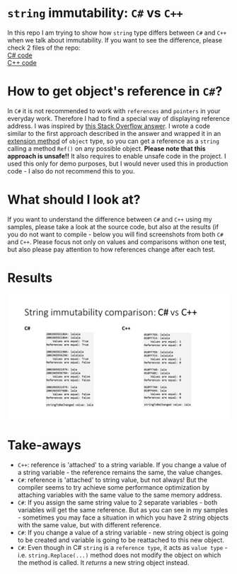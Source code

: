 # `string` immutability: `C#` vs `C++`
In this repo I am trying to show how `string` type differs between `C#` and `C++` when we talk about immutability. If you want to see the difference, please check 2 files of the repo:<br />
[C# code](CSharpSamples/Program.cs)<br />
[C++ code](CppSamples/CppSamples.cpp)<br />
# How to get object's reference in `C#`?
In `C#` it is not recommended to work with `references` and `pointers` in your everyday work. Therefore I had to find a special way of displaying reference address. I was inspired by [this Stack Overflow answer](https://stackoverflow.com/a/10861731/13721565). I wrote a code similar to the first approach described in the answer and wrapped it in an <a href="https://github.com/edwardzieminski/String-immutability-test-CSharp-vs-Cpp/blob/master/CSharpSamples/RefHelper.cs">extension method</a> of `object` type, so you can get a reference as a `string` calling a method `Ref()` on any possible object. **Please note that this approach is unsafe!!** It also requires to enable unsafe code in the project. I used this only for demo purposes, but I would never used this in production code - I also do not recommend this to you.
# What should I look at?
If you want to understand the difference between `C#` and `C++` using my samples, please take a look at the source code, but also at the results (if you do not want to compile - below you will find screenshots from both `C#` and `C++`. Please focus not only on values and comparisons withon one test, but also please pay attention to how references change after each test.
# Results
![Compilation results in both languages](results.png)
# Take-aways
* `C++`: reference is 'attached' to a string variable. If you change a value of a string variable - the reference remains the same, the value changes.
* `C#`: reference is 'attached' to string value, but not always! But the compiler seems to try achieve some performance optimization by attaching variables with the same value to the same memory address.
* `C#`: If you assign the same string value to 2 separate variables - both variables will get the same reference. But as you can see in my samples - sometimes you may face a situation in which you have 2 string objects with the same value, but with different reference.
* `C#`: If you change a value of a string variable - new string object is going to be created and variable is going to be reattached to this new object.
* `C#`: Even though in C# `string` is a `reference type`, it acts as `value type` - i.e. `string.Replace(...)` method does not modify the object on which the method is called. It *returns* a new string object instead.
